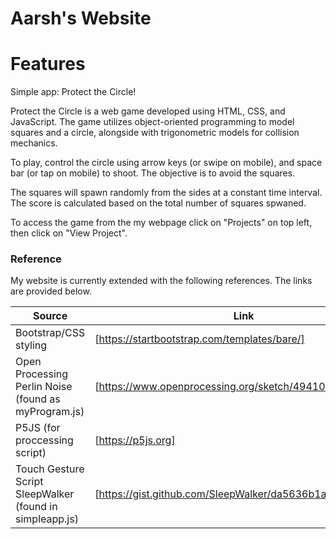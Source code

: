 # Aarsh's Website


# Features

Simple app: Protect the Circle!


Protect the Circle is a web game developed using HTML, CSS, and JavaScript. The game utilizes object-oriented programming to model squares and a circle, alongside with trigonometric models for collision mechanics.

To play, control the circle using arrow keys (or swipe on mobile), and space bar (or tap on mobile) to shoot. The objective is to avoid the squares.

The squares will spawn randomly from the sides at a constant time interval. The score is calculated based on the total number of squares spwaned. 


To access the game from the my webpage click on "Projects" on top left, then click on "View Project".


### Reference

My website is currently extended with the following references. The links are provided below.

| Source | Link |
| ------ | ------ |
| Bootstrap/CSS styling | [https://startbootstrap.com/templates/bare/] |
| Open Processing Perlin Noise (found as myProgram.js) | [https://www.openprocessing.org/sketch/494102] |
| P5JS (for proccessing script) | [https://p5js.org] |
| Touch Gesture Script SleepWalker (found in simpleapp.js) | [https://gist.github.com/SleepWalker/da5636b1abcbaff48c4d] |
